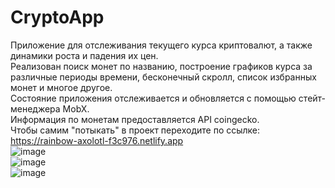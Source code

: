 # CryptoApp
Приложение для отслеживания текущего курса криптовалют, а также динамики роста и падения их цен.<br>
Реализован поиск монет по названию, построение графиков курса за различные периоды времени, бесконечный скролл, список избранных монет и многое другое.<br>
Состояние приложения отслеживается и обновляется с помощью стейт-менеджера MobX.<br>
Информация по монетам предоставляется API coingecko.<br>
Чтобы самим "потыкать" в проект переходите по ссылке: https://rainbow-axolotl-f3c976.netlify.app <br>
![image](https://user-images.githubusercontent.com/24972457/190595842-26c46be8-c5f1-4bf7-9b1f-c49c7912be3c.png)<br>
![image](https://user-images.githubusercontent.com/24972457/190595949-77ab96d6-2a9d-451d-84cc-5a6b710c95ff.png)<br>
![image](https://user-images.githubusercontent.com/24972457/190596038-68ac3464-882e-4716-a842-65dab59410e4.png)
